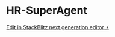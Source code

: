 # HR-SuperAgent

[Edit in StackBlitz next generation editor ⚡️](https://stackblitz.com/~/github.com/jeremyyuAWS/HR-SuperAgent)